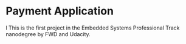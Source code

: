 # Payment Application

l This is the first project in the Embedded Systems Professional Track nanodegree by FWD and Udacity.
